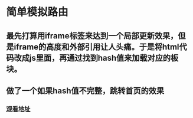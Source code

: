 # 简单模拟路由

## 最先打算用iframe标签来达到一个局部更新效果，但是iframe的高度和外部引用让人头痛。于是将html代码改成js里面，再通过找到hash值来加载对应的板块。

## 做了一个如果hash值不完整，跳转首页的效果

### [观看地址](https://fairfarren.github.io/mySth/simpleRouting)



